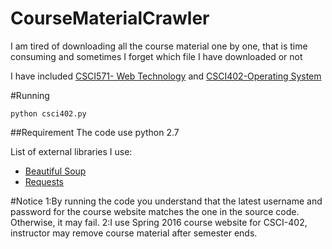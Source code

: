 # CourseMaterialCrawler

I am tired of downloading all the course material one by one, that is time consuming and sometimes I forget which file I have downloaded or not

I have included [CSCI571- Web Technology](http://cs-server.usc.edu:45678/) and [CSCI402-Operating System](http://merlot.usc.edu/cs402-s16/)

#Running
```
python csci402.py
```

##Requirement
The code use python 2.7

List of external libraries I use:
* [Beautiful Soup](http://www.crummy.com/software/BeautifulSoup/)
* [Requests](http://docs.python-requests.org/en/master/)

#Notice
1:By running the code you understand that the latest username and password for the course website matches the one in the source code. Otherwise, it may fail.
2:I use Spring 2016 course website for CSCI-402, instructor may remove course material after semester ends.
